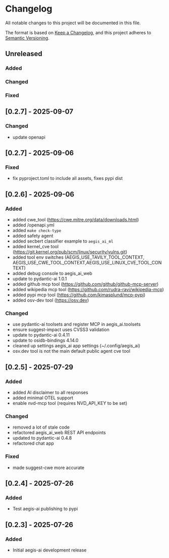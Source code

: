 # Changelog
All notable changes to this project will be documented in this file.

The format is based on [Keep a Changelog](https://keepachangelog.com/en/1.0.0/),
and this project adheres to [Semantic Versioning](https://semver.org/spec/v2.0.0.html).

## Unreleased
### Added

### Changed

### Fixed

## [0.2.7] - 2025-09-07

### Changed
- update openapi 

## [0.2.7] - 2025-09-06

### Fixed
- fix pyproject.toml to include all assets, fixes pypi dist 


## [0.2.6] - 2025-09-06

### Added
- added cwe_tool (https://cwe.mitre.org/data/downloads.html)
- added /openapi.yml 
- added `make check-type`
- added safety agent
- added secbert classifier example to `aegis_ai_ml`
- added kernel_cve tool (https://git.kernel.org/pub/scm/linux/security/vulns.git)
- added tool env switches (AEGIS_USE_TAVILY_TOOL_CONTEXT, AEGIS_USE_CWE_TOOL_CONTEXT,AEGIS_USE_LINUX_CVE_TOOL_CONTEXT)
- added debug console to aegis_ai_web
- update to pydantic-ai 1.0.1
- added github mcp tool (https://github.com/github/github-mcp-server)
- added wikipedia mcp tool (https://github.com/rudra-ravi/wikipedia-mcp)
- added pypi mcp tool (https://github.com/kimasplund/mcp-pypi)
- added osv-dev tool (https://osv.dev)

### Changed
- use pydantic-ai toolsets and register MCP in aegis_ai.toolsets 
- ensure suggest-impact uses CVSS3 validation
- update to pydantic-ai 0.4.11
- update to osidb-bindings 4.14.0
- cleaned up settings aegis_ai app settings (~/.config/aegis_ai)
- osv.dev tool is not the main default public agent cve tool


## [0.2.5] - 2025-07-29

### Added
- added AI disclaimer to all responses
- added minimal OTEL support
- enable nvd-mcp tool (requires NVD_API_KEY to be set)

### Changed
- removed a lot of stale code
- refactored aegis_ai_web REST API endpoints
- updated to pydantic-ai 0.4.8
- refactored chat app

### Fixed
- made suggest-cwe more accurate


## [0.2.4] - 2025-07-26

### Added
- Test aegis-ai publishing to pypi


## [0.2.3] - 2025-07-26

### Added
- Initial aegis-ai development release
